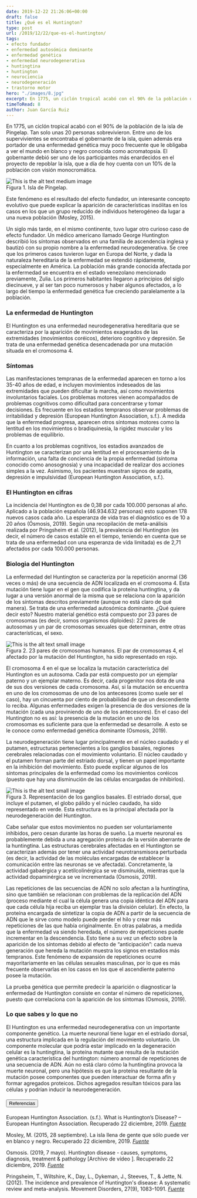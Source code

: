```yaml
---
date: 2019-12-22 21:26:06+00:00
draft: false
title: ¿Qué es el Huntington?
type: post
url: /2019/12/22/que-es-el-huntington/
tags:
- efecto fundador
- enfermedad autosómica dominante
- enfermedad genética
- enfermedad neurodegenerativa
- huntingtina
- huntington
- neurociencia
- neurodegeneración
- trastorno motor
hero: "./images/8.jpg"
excerpt: En 1775, un ciclón tropical acabó con el 90% de la población de la isla de Pingelap. Tan solo unas 20 personas sobrevivieron. Entre uno de los supervivientes se encontraba el gobernante de la isla, quien además era portador de una enfermedad genética muy poco frecuente que le obligaba a ver el mundo en blanco y negro conocida como acromatopsi
timeToRead: 8
author: Juan García Ruiz
---
```


En 1775, un ciclón tropical acabó con el 90% de la población de la isla de Pingelap. Tan solo unas 20 personas sobrevivieron. Entre uno de los supervivientes se encontraba el gobernante de la isla, quien además era portador de una enfermedad genética muy poco frecuente que le obligaba a ver el mundo en blanco y negro conocida como acromatopsia. El gobernante debió ser uno de los participantes más enardecidos en el proyecto de repoblar la isla, que a día de hoy cuenta con un 10% de la población con visión monocromática. 

<div className="Image__Medium">
  <img src="https://nervousystemhome.files.wordpress.com/2019/12/oroluk_island_akk.jpg?w=1024" alt="This is the alt text medium image" />
  <figcaption>Figura 1. Isla de Pingelap.</figcaption>
</div>

Este fenómeno es el resultado del efecto fundador, un interesante concepto evolutivo que puede explicar la aparición de características insólitas en los casos en los que un grupo reducido de individuos heterogéneo da lugar a una nueva población (Mosley, 2015).

Un siglo más tarde, en el mismo continente, tuvo lugar otro curioso caso de efecto fundador. Un médico americano llamado George Huntington describió los síntomas observados en una familia de ascendencia inglesa y bautizó con su propio nombre a la enfermedad neurodegenerativa. Se cree que los primeros casos tuvieron lugar en Europa del Norte, y dada la naturaleza hereditaria de la enfermedad se extendió rápidamente, especialmente en América. La población más grande conocida afectada por la enfermedad se encuentra en el estado venezolano mencionado previamente, Zulia. Los primeros habitantes llegaron a principios del siglo diecinueve, y al ser tan poco numerosos y haber algunos afectados, a lo largo del tiempo la enfermedad genética fue creciendo paralelamente a la población. 

### La enfermedad de Huntington

El Huntington es una enfermedad neurodegenerativa hereditaria que se caracteriza por la aparición de movimientos exagerados de las extremidades (movimientos coréicos), deterioro cognitivo y depresión. Se trata de una enfermedad genética desencadenada por una mutación situada en el cromosoma 4. 

### Síntomas

Las manifestaciones tempranas de la enfermedad aparecen en torno a los 35-40 años de edad, e incluyen movimientos indeseados de las extremidades que pueden dificultar la marcha, así como movimientos involuntarios faciales. Los problemas motores vienen acompañados de problemas cognitivos como dificultad para concentrarse y tomar decisiones. Es frecuente en los estadios tempranos observar problemas de irritabilidad y depresión (European Huntington Association, s.f.). A medida que la enfermedad progresa, aparecen otros síntomas motores como la lentitud en los movimientos o bradiquinesia, la rigidez muscular y los problemas de equilibrio. 

En cuanto a los problemas cognitivos, los estadios avanzados de Huntington se caracterizan por una lentitud en el procesamiento de la información, una falta de conciencia de la propia enfermedad (síntoma conocido como anosognosia) y una incapacidad de realizar dos acciones simples a la vez. Asimismo, los pacientes muestran signos de apatía, depresión e impulsividad (European Huntington Association, s.f.). 

### El Huntington en cifras

La incidencia del Huntington es de 0,38 por cada 100.000 personas al año. Aplicado a la población española (46.934.632 personas) esto suponen 178 nuevos casos cada año. La esperanza de vida tras el diagnóstico es de 10 a 20 años (Ósmosis, 2019). Según una recopilación de meta-análisis realizada por Pringsheim et al. (2012), la prevalencia del Huntington (es decir, el número de casos estable en el tiempo, teniendo en cuenta que se trata de una enfermedad con una esperanza de vida limitada) es de 2,71 afectados por cada 100.000 personas. 

### Biologia del Huntington

La enfermedad del Huntington se caracteriza por la repetición anormal (36 veces o más) de una secuencia de ADN localizada en el cromosoma 4. Esta mutación tiene lugar en el gen que codifica la proteína huntingtina, y da lugar a una versión anormal de la misma que se relaciona con la aparición de los síntomas descritos previamente (aunque no está claro de qué manera).  Se trata de una enfermedad autosómica dominante. ¿Qué quiere decir esto? Nuestro material genético está compuesto por 23 pares de cromosomas (es decir, somos organismos diploides): 22 pares de autosomas y un par de cromosomas sexuales que determinan, entre otras características, el sexo.

<div className="Image__Small">
  <img src="https://nervousystemhome.files.wordpress.com/2019/12/ucsc_human_chromosome_colours.png?w=1024" alt="This is the alt text small image" />
  <figcaption>Figura 2. 23 pares de cromosomas humanos. El par de cromosomas 4, el afectado por la mutación del Huntington, ha sido representado en rojo.</figcaption>
</div>

El cromosoma 4 en el que se localiza la mutación característica del Huntington es un autosoma. Cada par está compuesto por un ejemplar paterno y un ejemplar materno. Es decir, cada progenitor nos dota de una de sus dos versiones de cada cromosoma. Así, si la mutación se encuentra en uno de los cromosomas de uno de los antecesores (como suele ser el caso), hay un cincuenta por ciento de probabilidad de que un descendiente lo reciba. Algunas enfermedades exigen la presencia de dos versiones de la mutación (cada una proviniendo de uno de los antecesores). En el caso del Huntington no es así: la presencia de la mutación en uno de los cromosomas es suficiente para que la enfermedad se desarrolle. A esto se le conoce como enfermedad genética dominante (Osmosis, 2019). 

La neurodegeneración tiene lugar principalmente en el núcleo caudado y el putamen, estructuras pertenecientes a los ganglios basales, regiones cerebrales relacionadas con el movimiento voluntario. El núcleo caudado y el putamen forman parte del estriado dorsal, y tienen un papel importante en la inhibición del movimiento. Esto puede explicar algunos de los síntomas principales de la enfermedad como los movimientos coréicos (puesto que hay una disminución de las células encargadas de inhibirlos). 

<div className="Image__Small">
  <img src="https://nervousystemhome.files.wordpress.com/2019/12/schematic_illustration_of_projection_fibers_esp.jpg?w=1024" alt="This is the alt text small image" />
  <figcaption>Figura 3. Representación de los ganglios basales. El estriado dorsal, que incluye el putamen, el globo pálido y el núcleo caudado, ha sido representado en verde. Esta estructura es la principal afectada por la neurodegeneración del Huntington.</figcaption>
</div>

Cabe señalar que estos movimientos no pueden ser voluntariamente inhibidos, pero cesan durante las horas de sueño. La muerte neuronal es probablemente debida a una agregación proteica de la versión aberrante de la huntingtina. Las estructuras cerebrales afectadas en el Huntington se caracterizan además por tener una actividad neurotransmisora perturbada (es decir, la actividad de las moléculas encargadas de establecer la comunicación entre las neuronas se ve afectada). Concretamente, la actividad gabaérgica y acetilcolinérgica se ve disminuída, mientras que la actividad dopaminérgica se ve incrementada (Osmosis, 2019).

Las repeticiones de las secuencias de ADN no solo afectan a la huntingtina, sino que también se relacionan con problemas de la replicación del ADN (proceso mediante el cual la célula genera una copia idéntica del ADN para que cada célula hija reciba un ejemplar tras la división celular). En efecto, la proteína encargada de sintetizar la copia de ADN a partir de la secuencia de ADN que le sirve como modelo puede perder el hilo y crear más repeticiones de las que había originalmente. En otras palabras, a medida que la enfermedad va siendo heredada, el número de repeticiones puede incrementar en la descendencia. Esto tiene a su vez un efecto sobre la aparición de los síntomas debido al efecto de “anticipación”: cada nueva generación que hereda la mutación muestra los signos en estadios más tempranos. Este fenómeno de expansión de repeticiones ocurre mayoritariamente en las células sexuales masculinas, por lo que es más frecuente observarlas en los casos en los que el ascendiente paterno posee la mutación. 

La prueba genética que permite predecir la aparición o diagnosticar la enfermedad de Huntington consiste en contar el número de repeticiones, puesto que correlaciona con la aparición de los síntomas (Osmosis, 2019). 

### Lo que sabes y lo que no

El Huntington es una enfermedad neurodegenerativa con un importante componente genético. La muerte neuronal tiene lugar en el estriado dorsal, una estructura implicada en la regulación del movimiento voluntario. Un componente molecular que podría estar implicado en la degeneración celular es la huntingtina, la proteína mutante que resulta de la mutación genética característica del huntington: número anormal de repeticiones de una secuencia de ADN. Aún no está claro cómo la huntingtina provoca la muerte neuronal, pero una hipótesis es que la proteína resultante de la mutación posee componentes que pueden interactuar de forma afín y formar agregados proteicos. Dichos agregados resultan tóxicos para las células y podrían inducir la neurodegeneración.  

<h4><button type="button" class="collapsible">Referencias</button></h4>
<div class="content"><p>

European Huntington Association. (s.f.). What is Huntington’s Disease? – European Huntington Association. Recuperado 22 diciembre, 2019. [_Fuente_](http://eurohuntington.org/what-is-hd/)

Mosley, M. (2015, 28 septiembre). La isla llena de gente que sólo puede ver en blanco y negro. Recuperado 22 diciembre, 2019. [_Fuente_](https://www.bbc.com/mundo/noticias/2015/09/150928_salud_isla_daltonicos_ig)

Osmosis. (2019, 7 mayo). Huntington disease - causes, symptoms, diagnosis, treatment & pathology [Archivo de vídeo ]. Recuperado 22 diciembre, 2019. [_Fuente_](https://www.youtube.com/watch?v=nJoS5MOqmH4)

Pringsheim, T., Wiltshire, K., Day, L., Dykeman, J., Steeves, T., & Jette, N. (2012). The incidence and prevalence of Huntington's disease: A systematic review and meta-analysis. Movement Disorders, 27(9), 1083–1091. [_Fuente_](https://doi.org/10.1002/mds.25075)  

</p></div>